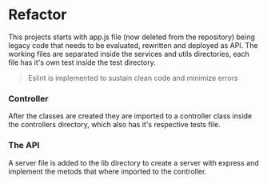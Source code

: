 # Refactor
This projects starts with app.js file (now deleted from the repository) being legacy code that needs to be evaluated, rewritten and deployed as API.
The working files are separated inside the services and utils directories, each file has it's own test inside the test directory.
> Eslint is implemented to sustain clean code and minimize errors
### Controller
After the classes are created they are imported to a controller class inside the controllers directory, which also has it's respective tests file.
### The API
A server file is added to the lib directory to create a server with express and implement the metods that where imported to the controller.
